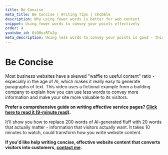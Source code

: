 ```yaml
---
title: Be Concise
meta_title: Be Concise | Writing Tips | Chobble
description: Why using fewer words is better for web content
snippet: Using fewer words to convey your points effectively
order: 4
youtube_id: 0iQ0vzRTu2g
meta_description: Using less words to convey your points is good - this video explains why concise writing matters for web content
---
```


# Be Concise

Most business websites have a skewed "waffle to useful content" ratio - especially in the age of AI, which makes it really easy to generate paragraphs of text. This video uses a fictional example from a building company to explain how you can use less words to convey more information and make your site more valuable to its visitors.

**Prefer a comprehensive guide on writing effective service pages? [Click here to read it (9-minute read)](/guides/writing-a-good-service-category-page/).**

It'll show you how to replace 200 words of AI-generated fluff with 20 words that actually matter - information that visitors actually want. It takes 10 minutes to watch, could transform how you write website content.

**If you'd like help writing concise, effective website content that converts visitors into customers, [contact me](/contact/).**
